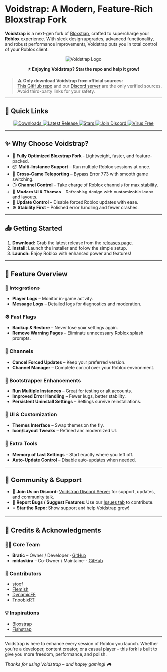 # Voidstrap: A Modern, Feature-Rich Bloxstrap Fork

**Voidstrap** is a next-gen fork of [Bloxstrap](https://github.com/bloxstraplabs/bloxstrap), crafted to supercharge your **Roblox** experience. With sleek design upgrades, advanced functionality, and robust performance improvements, Voidstrap puts you in total control of your Roblox client.

<p align="center">
  <img src="https://github.com/midaskira/Voidstrap/blob/main/Images/VOIDSTRAP-Photoroom.png" alt="Voidstrap Logo">
</p>

<p align="center"><strong>⭐ Enjoying Voidstrap? Star the repo and help it grow!</strong></p>

> ⚠️ **Only download Voidstrap from official sources:**  
> [This GitHub repo](https://github.com/midaskira/Voidstrap) and our [Discord server](https://discord.gg/PE8ZeNSdS2) are the only verified sources. Avoid third-party links for your safety.

---

## 🚀 Quick Links

<p align="center">
  <a href="https://github.com/midaskira/Voidstrap/releases">
    <img src="https://img.shields.io/github/downloads/midaskira/Voidstrap/total?color=981bfe&label=Downloads" alt="Downloads">
  </a>
  <a href="https://github.com/midaskira/Voidstrap/releases">
    <img src="https://img.shields.io/github/v/release/midaskira/Voidstrap?color=7a39fb&label=Latest" alt="Latest Release">
  </a>
  <a href="https://github.com/midaskira/Voidstrap/stargazers">
    <img src="https://img.shields.io/github/stars/midaskira/Voidstrap?color=FFD700&label=Stars" alt="Stars">
  </a>
  <a href="https://discord.gg/kyh25qeRVp">
    <img src="https://img.shields.io/discord/1368499843084845076?logo=discord&logoColor=white&label=Discord&color=4d3dff" alt="Join Discord">
  </a>
  <a href="https://www.virustotal.com/gui/file/a19d94eaed61dfa779610f1271a9379f2dae45d876e45564cd324b69c07e9a29">
    <img src="https://img.shields.io/badge/Virus%20Free-✔️-00B140" alt="Virus Free">
  </a>
</p>

---

## ✨ Why Choose Voidstrap?

- 🔧 **Fully Optimized Bloxstrap Fork** – Lightweight, faster, and feature-packed.
- 📦 **Multi-Instance Support** – Run multiple Roblox sessions at once.
- 🔁 **Cross-Game Teleporting** – Bypass Error 773 with smooth game switching.
- 📺 **Channel Control** – Take charge of Roblox channels for max stability.
- 🎨 **Modern UI & Themes** – Refreshing design with customizable icons and layouts.
- 🚫 **Update Control** – Disable forced Roblox updates with ease.
- ⚙️ **Stability First** – Polished error handling and fewer crashes.

---

## 📥 Getting Started

1. **Download:** Grab the latest release from the [releases page](https://github.com/midaskira/Voidstrap/releases).
2. **Install:** Launch the installer and follow the simple setup.
3. **Launch:** Enjoy Roblox with enhanced power and features!

---

## 🧩 Feature Overview

### 🔄 Integrations
- **Player Logs** – Monitor in-game activity.
- **Message Logs** – Detailed logs for diagnostics and moderation.

### ⚙️ Fast Flags
- **Backup & Restore** – Never lose your settings again.
- **Remove Warning Pages** – Eliminate unnecessary Roblox splash prompts.

### 📡 Channels
- **Cancel Forced Updates** – Keep your preferred version.
- **Channel Manager** – Complete control over your Roblox environment.

### 🚀 Bootstrapper Enhancements
- **Run Multiple Instances** – Great for testing or alt accounts.
- **Improved Error Handling** – Fewer bugs, better stability.
- **Persistent Uninstall Settings** – Settings survive reinstallations.

### 🎨 UI & Customization
- **Themes Interface** – Swap themes on the fly.
- **Icon/Layout Tweaks** – Refined and modernized UI.

### 🧠 Extra Tools
- **Memory of Last Settings** – Start exactly where you left off.
- **Auto-Update Control** – Disable auto-updates when needed.

---

## 🤝 Community & Support

- 💬 **Join Us on Discord:** [Voidstrap Discord Server](https://discord.gg/PE8ZeNSdS2) for support, updates, and community talk.
- 🐞 **Report Bugs / Suggest Features:** Use our [Issues tab](https://github.com/midaskira/Voidstrap/issues) to contribute.
- ⭐ **Star the Repo:** Show support and help Voidstrap grow!

---

## 🙌 Credits & Acknowledgments

### 👨‍💻 Core Team
- **Bratic** – Owner / Developer · [GitHub](https://github.com/nobadboy)
- **midaskira** – Co-Owner / Maintainer · [GitHub](https://github.com/midaskira)

### 🧪 Contributors
- [stoof](https://github.com/stoofis)
- [Flemish](https://github.com/LeventGameing)
- [DynamicFF](https://github.com/DynamicFastFlag)
- [TnoobixRT](https://github.com/TnoobixRT)

### 💡 Inspirations
- [Bloxstrap](https://github.com/bloxstraplabs/bloxstrap)
- [Fishstrap](https://github.com/fishstrap/fishstrap)

---

Voidstrap is here to enhance every session of Roblox you launch. Whether you're a developer, content creator, or a casual player – this fork is built to give you more freedom, performance, and polish.

*Thanks for using Voidstrap – and happy gaming! 🎮*
